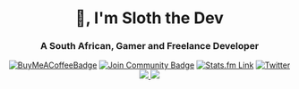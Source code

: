 <h1 align="center">👋, I'm Sloth the Dev</h1>
<h3 align="center">A South African, Gamer and Freelance Developer</h3>

<div align="center">
<a href="https://redirect.sloththe.dev/coffeev"><img src="https://img.shields.io/badge/Buy%20Me%20a%20Coffee-ffdd00?style=for-the-badge&logo=buy-me-a-coffee&logoColor=black" alt="BuyMeACoffeeBadge"/></a>
<a href="https://redirect.sloththe.dev/discord"><img src="https://img.shields.io/badge/Join%20the%20Discord-%237289DA.svg?style=for-the-badge&logo=discord&logoColor=white" alt="Join Community Badge"/></a>
<a href="https://redirect.sloththe.dev/statsfm"><img src="https://img.shields.io/badge/Stats.fm-1ED760?style=for-the-badge&logo=spotify&logoColor=white" alt="Stats.fm Link"/></a>
<a href="https://redirect.sloththe.dev/twitter"><img src="https://img.shields.io/badge/Twitter-%231DA1F2.svg?style=for-the-badge&logo=Twitter&logoColor=white" alt="Twitter"</a>
 <br/>
 
<img src="https://github-readme-stats.vercel.app/api/top-langs?username=sloththedev&show_icons=true&locale=en&layout=compact&theme=radical" />
<img src="https://github-readme-stats.vercel.app/api?username=sloththedev&show_icons=true&locale=en&theme=radical" />

<!-- ![Github Stats](https://github-readme-stats.vercel.app/api/top-langs?username=michaelrosstarr&show_icons=true&locale=en&layout=compact&theme=radical)
![Github Stats](https://github-readme-stats.vercel.app/api?username=michaelrosstarr&show_icons=true&locale=en&theme=radical) -->
